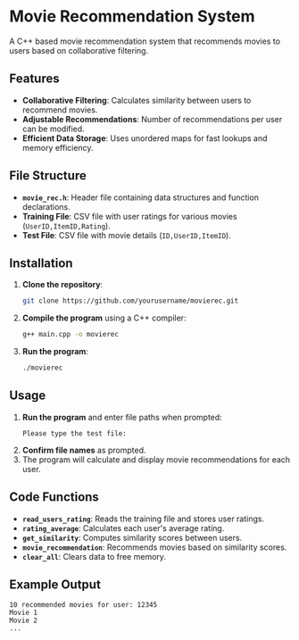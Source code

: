 # Movie Recommendation System

A C++ based movie recommendation system that recommends movies to users based on collaborative filtering.

## Features

- **Collaborative Filtering**: Calculates similarity between users to recommend movies.
- **Adjustable Recommendations**: Number of recommendations per user can be modified.
- **Efficient Data Storage**: Uses unordered maps for fast lookups and memory efficiency.

## File Structure

- **`movie_rec.h`**: Header file containing data structures and function declarations.
- **Training File**: CSV file with user ratings for various movies (`UserID,ItemID,Rating`).
- **Test File**: CSV file with movie details (`ID,UserID,ItemID`).

## Installation

1. **Clone the repository**:
   ```bash
   git clone https://github.com/yourusername/movierec.git
   ```
2. **Compile the program** using a C++ compiler:
   ```bash
   g++ main.cpp -o movierec
   ```
3. **Run the program**:
   ```bash
   ./movierec
   ```

## Usage

1. **Run the program** and enter file paths when prompted:
   ```
   Please type the test file:
   ```
2. **Confirm file names** as prompted.
3. The program will calculate and display movie recommendations for each user.

## Code Functions

- **`read_users_rating`**: Reads the training file and stores user ratings.
- **`rating_average`**: Calculates each user's average rating.
- **`get_similarity`**: Computes similarity scores between users.
- **`movie_recommendation`**: Recommends movies based on similarity scores.
- **`clear_all`**: Clears data to free memory.

## Example Output

```
10 recommended movies for user: 12345
Movie 1
Movie 2
...
```
